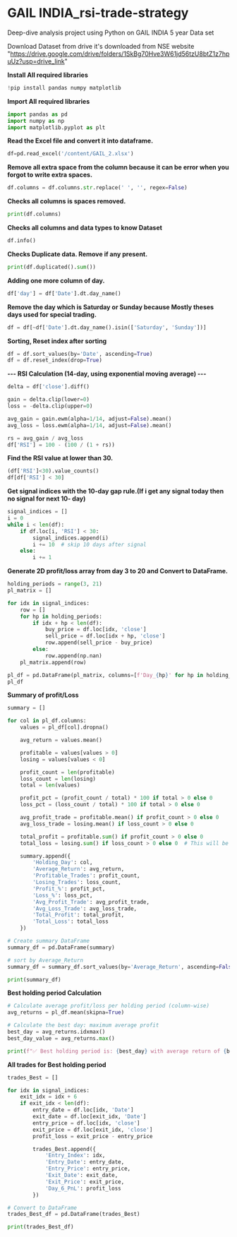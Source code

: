 # GAIL INDIA_rsi-trade-strategy
Deep-dive analysis project using Python on GAIL INDIA 5 year Data set

Download Dataset from drive it's downloaded from NSE website "https://drive.google.com/drive/folders/1SkBg70Hve3W61jd56tzU8btZ1z7hpuUz?usp=drive_link"

**Install All required libraries**
```python
!pip install pandas numpy matplotlib
```
**Import All required libraries**

```python
import pandas as pd
import numpy as np
import matplotlib.pyplot as plt
```
**Read the Excel file and convert it into dataframe.**
```python
df=pd.read_excel('/content/GAIL_2.xlsx')
```
**Remove all extra space from the column because it can be error when you forgot to write extra spaces.**
```python
df.columns = df.columns.str.replace(' ', '', regex=False)
```
**Checks all columns is spaces removed.**
```python
print(df.columns)
```
**Checks all columns and data types to know Dataset**
```python
df.info()
```
**Checks Duplicate data. Remove if any present.**
```python
print(df.duplicated().sum())
```
**Adding one more column of day.**
```python
df['day'] = df['Date'].dt.day_name()
```
**Remove the day which is Saturday or Sunday because Mostly theses days used for special trading.**
```python
df = df[~df['Date'].dt.day_name().isin(['Saturday', 'Sunday'])]
```
**Sorting, Reset index after sorting**
```python
df = df.sort_values(by='Date', ascending=True)
df = df.reset_index(drop=True)
```
**--- RSI Calculation (14-day, using exponential moving average) ---**

```python
delta = df['close'].diff()

gain = delta.clip(lower=0)
loss = -delta.clip(upper=0)

avg_gain = gain.ewm(alpha=1/14, adjust=False).mean()
avg_loss = loss.ewm(alpha=1/14, adjust=False).mean()

rs = avg_gain / avg_loss
df['RSI'] = 100 - (100 / (1 + rs))
```
**Find the RSI value at lower than 30.**
```python
(df['RSI']<30).value_counts()
df[df['RSI'] < 30]
```
**Get signal indices with the 10-day gap rule.(If i get any signal today then no signal for next 10- day)**
```python
signal_indices = []
i = 0
while i < len(df):
    if df.loc[i, 'RSI'] < 30:
        signal_indices.append(i)
        i += 10  # skip 10 days after signal
    else:
        i += 1
```
**Generate 2D profit/loss array from day 3 to 20 and Convert to DataFrame.**
```python
holding_periods = range(3, 21)
pl_matrix = []

for idx in signal_indices:
    row = []
    for hp in holding_periods:
        if idx + hp < len(df):
            buy_price = df.loc[idx, 'close']
            sell_price = df.loc[idx + hp, 'close']
            row.append(sell_price - buy_price)
        else:
            row.append(np.nan)
    pl_matrix.append(row)

pl_df = pd.DataFrame(pl_matrix, columns=[f'Day_{hp}' for hp in holding_periods])
pl_df
```
**Summary of profit/Loss**
```python
summary = []

for col in pl_df.columns:
    values = pl_df[col].dropna()

    avg_return = values.mean()

    profitable = values[values > 0]
    losing = values[values < 0]

    profit_count = len(profitable)
    loss_count = len(losing)
    total = len(values)

    profit_pct = (profit_count / total) * 100 if total > 0 else 0
    loss_pct = (loss_count / total) * 100 if total > 0 else 0

    avg_profit_trade = profitable.mean() if profit_count > 0 else 0
    avg_loss_trade = losing.mean() if loss_count > 0 else 0

    total_profit = profitable.sum() if profit_count > 0 else 0
    total_loss = losing.sum() if loss_count > 0 else 0  # This will be negative

    summary.append({
        'Holding_Day': col,
        'Average_Return': avg_return,
        'Profitable_Trades': profit_count,
        'Losing_Trades': loss_count,
        'Profit_%': profit_pct,
        'Loss_%': loss_pct,
        'Avg_Profit_Trade': avg_profit_trade,
        'Avg_Loss_Trade': avg_loss_trade,
        'Total_Profit': total_profit,
        'Total_Loss': total_loss
    })

# Create summary DataFrame
summary_df = pd.DataFrame(summary)

# sort by Average_Return
summary_df = summary_df.sort_values(by='Average_Return', ascending=False).reset_index(drop=True)

print(summary_df)

```

**Best holding period Calculation**
```python
# Calculate average profit/loss per holding period (column-wise)
avg_returns = pl_df.mean(skipna=True)

# Calculate the best day: maximum average profit
best_day = avg_returns.idxmax()
best_day_value = avg_returns.max()

print(f"✅ Best holding period is: {best_day} with average return of {best_day_value:.2f}")
```
**All trades for Best holding period**
```python
trades_Best = []

for idx in signal_indices:
    exit_idx = idx + 6
    if exit_idx < len(df):
        entry_date = df.loc[idx, 'Date']
        exit_date = df.loc[exit_idx, 'Date']
        entry_price = df.loc[idx, 'close']
        exit_price = df.loc[exit_idx, 'close']
        profit_loss = exit_price - entry_price

        trades_Best.append({
            'Entry_Index': idx,
            'Entry_Date': entry_date,
            'Entry_Price': entry_price,
            'Exit_Date': exit_date,
            'Exit_Price': exit_price,
            'Day_6_PnL': profit_loss
        })

# Convert to DataFrame
trades_Best_df = pd.DataFrame(trades_Best)

print(trades_Best_df)
```



